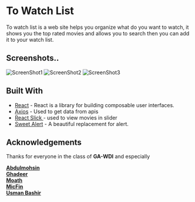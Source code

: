 # To Watch List
To watch list is a web site helps you organize what do you want to watch, it shows you the top rated movies and allows you to search then you can add it to your watch list.

## Screenshots..

![ScreenShot1](screenShots/1.png)
![ScreenShot2](screenShots/2.png)
![ScreenShot3](screenShots/3.png)

## Built With

* [React](https://reactjs.org/docs/) - React is a library for building composable user interfaces.
* [Axios](https://github.com/axios/axios) - Used to get data from apis
* [React Slick ](https://react-slick.neostack.com/) - used to view movies in slider
* [Sweet Alert](https://sweetalert.js.org/) - A beautiful replacement for alert.



## Acknowledgements

Thanks for everyone in the class of **GA-WDI** and especially <br />

**[Abdulmohsin](https://github.com/abdulmohsin1994)** <br />
**[Ghadeer](https://github.com/ghadeer-x)** <br />
**[Moath](https://github.com/mfalthaw)** <br />
**[MicFin](https://github.com/MicFin)** <br />
**[Usman Bashir](https://github.com/usmanbashir)**